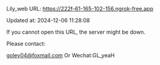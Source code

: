 Lily_web URL: https://222f-61-165-102-156.ngrok-free.app

Updated at: 2024-12-06 11:28:08

If you cannot open this URL, the server might be down.

Please contact: 

goley04@foxmail.com Or Wechat:GL_yeaH